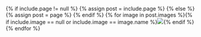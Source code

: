 {% if include.page != null %}
{% assign post = include.page %}
{% else %}
{% assign post = page %}
{% endif %}
{% for image in post.images %}<!--
-->{% if include.image == null or include.image == image.name %}<!--
--><a href="{{ post.imgfolder }}/{{ image.name }}" data-sub-html="{{ image.text }}" class="single_img" ><!--
--><img src="{{ post.imgfolder }}/t_{{ image.name }}" data-sub-html="{{ image.text }}"></a><!--
-->{% endif %}{% endfor %}
